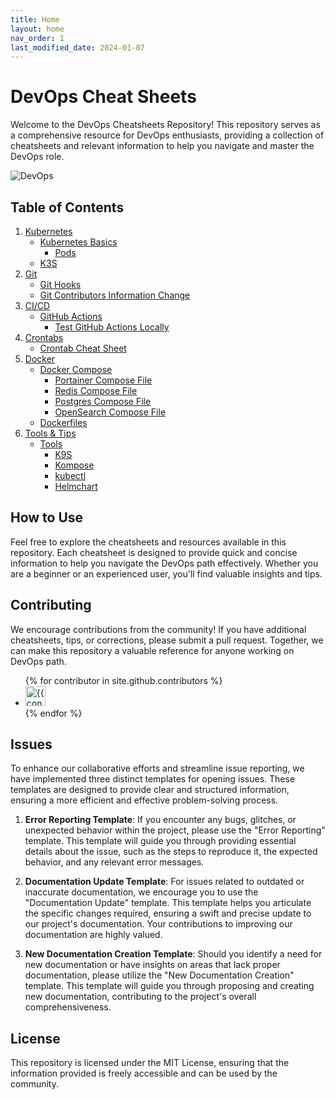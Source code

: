 ```yaml
---
title: Home
layout: home
nav_order: 1
last_modified_date: 2024-01-07
---
```


# DevOps Cheat Sheets

Welcome to the DevOps Cheatsheets Repository! This repository serves as a comprehensive resource for DevOps enthusiasts, providing a collection of cheatsheets and relevant information to help you navigate and master the DevOps role.

![DevOps](https://user-cube.github.io/devops-cheatsheet/assets/images/devops.jpg)

## Table of Contents

1. [Kubernetes](/devops-cheatsheet/docs/kubernetes)
   - [Kubernetes Basics](/devops-cheatsheet/docs/kubernetes/cheatsheets)
      - [Pods](/devops-cheatsheet/docs/kubernetes/cheatsheets)
   - [K3S](/devops-cheatsheet/docs/kubernetes/k3s)
2. [Git](/devops-cheatsheet/docs/git)
   - [Git Hooks](/devops-cheatsheet/docs/git/hooks)
   - [Git Contributors Information Change](/devops-cheatsheet/docs/git/contributors-data)
3. [CI/CD](/devops-cheatsheet/docs/cicd)
   - [GitHub Actions](/devops-cheatsheet/docs/cicd/actions)
      - [Test GitHub Actions Locally](/devops-cheatsheet/docs/cicd/actions/test-locally)
4. [Crontabs](/devops-cheatsheet/docs/crontab)
   - [Crontab Cheat Sheet](/devops-cheatsheet/docs/crontab/cheatsheets)
5. [Docker](/devops-cheatsheet/docs/docker)
   - [Docker Compose](/devops-cheatsheet/docs/docker/compose)
      - [Portainer Compose File](/devops-cheatsheet/docs/docker/compose/portainer)
      - [Redis Compose File](/devops-cheatsheet/docs/docker/compose/databases/redis)
      - [Postgres Compose File](/devops-cheatsheet/docs/docker/compose/databases/postgres)
      - [OpenSearch Compose File](/devops-cheatsheet/docs/docker/compose/opensearch)
   - [Dockerfiles](/devops-cheatsheet/docs/docker/dockerfiles)
6. [Tools & Tips](/devops-cheatsheet/docs/tols-and-tips)
   - [Tools](/devops-cheatsheet/docs/tols-and-tips/tools)
      - [K9S](/devops-cheatsheet/docs/tols-and-tips/tools/k9s)
      - [Kompose](/devops-cheatsheet/docs/tols-and-tips/tools/kompose)
      - [kubectl](/devops-cheatsheet/docs/tols-and-tips/tools/kubectl)
      - [Helmchart](/devops-cheatsheet/docs/tols-and-tips/tools/helmchart)

## How to Use

Feel free to explore the cheatsheets and resources available in this repository. Each cheatsheet is designed to provide quick and concise information to help you navigate the DevOps path effectively. Whether you are a beginner or an experienced user, you'll find valuable insights and tips.

## Contributing

We encourage contributions from the community! If you have additional cheatsheets, tips, or corrections, please submit a pull request. Together, we can make this repository a valuable reference for anyone working on DevOps path.

<ul class="list-style-none">
{% for contributor in site.github.contributors %}
  <li class="d-inline-block mr-1">
     <a href="{{ contributor.html_url }}"><img src="{{ contributor.avatar_url }}" width="32" height="32" alt="{{ contributor.login }}"></a>
  </li>
{% endfor %}
</ul>

## Issues

To enhance our collaborative efforts and streamline issue reporting, we have implemented three distinct templates for opening issues. These templates are designed to provide clear and structured information, ensuring a more efficient and effective problem-solving process.

1. **Error Reporting Template**:
If you encounter any bugs, glitches, or unexpected behavior within the project, please use the "Error Reporting" template. This template will guide you through providing essential details about the issue, such as the steps to reproduce it, the expected behavior, and any relevant error messages.

2. **Documentation Update Template**:
For issues related to outdated or inaccurate documentation, we encourage you to use the "Documentation Update" template. This template helps you articulate the specific changes required, ensuring a swift and precise update to our project's documentation. Your contributions to improving our documentation are highly valued.

3. **New Documentation Creation Template**:
Should you identify a need for new documentation or have insights on areas that lack proper documentation, please utilize the "New Documentation Creation" template. This template will guide you through proposing and creating new documentation, contributing to the project's overall comprehensiveness.

## License

This repository is licensed under the MIT License, ensuring that the information provided is freely accessible and can be used by the community.